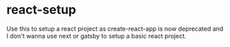 # react-setup
Use this to setup a react project as create-react-app is now deprecated and I don't wanna use next or gatsby to setup a basic react project.
